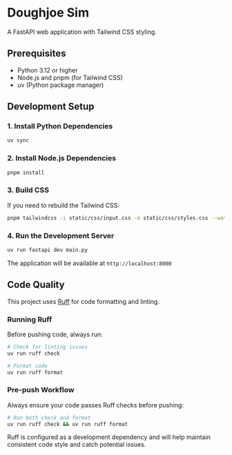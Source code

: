 # Doughjoe Sim

A FastAPI web application with Tailwind CSS styling.

## Prerequisites

- Python 3.12 or higher
- Node.js and pnpm (for Tailwind CSS)
- uv (Python package manager)

## Development Setup

### 1. Install Python Dependencies

```bash
uv sync
```

### 2. Install Node.js Dependencies

```bash
pnpm install
```

### 3. Build CSS

If you need to rebuild the Tailwind CSS:

```bash
pnpm tailwindcss -i static/css/input.css -o static/css/styles.css --watch
```

### 4. Run the Development Server

```bash
uv run fastapi dev main.py
```

The application will be available at `http://localhost:8000`

## Code Quality

This project uses [Ruff](https://docs.astral.sh/ruff/) for code formatting and linting.

### Running Ruff

Before pushing code, always run:

```bash
# Check for linting issues
uv run ruff check

# Format code
uv run ruff format
```

### Pre-push Workflow

Always ensure your code passes Ruff checks before pushing:

```bash
# Run both check and format
uv run ruff check && uv run ruff format
```

Ruff is configured as a development dependency and will help maintain consistent code style and catch potential issues.

